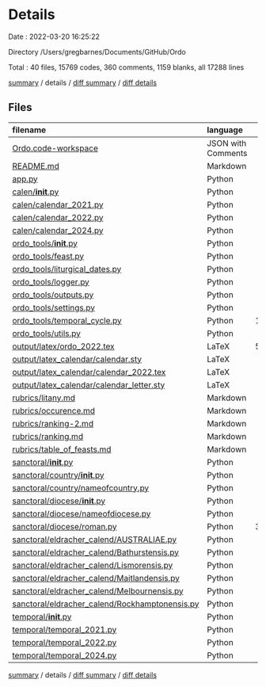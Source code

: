 # Details

Date : 2022-03-20 16:25:22

Directory /Users/gregbarnes/Documents/GitHub/Ordo

Total : 40 files,  15769 codes, 360 comments, 1159 blanks, all 17288 lines

[summary](results.md) / details / [diff summary](diff.md) / [diff details](diff-details.md)

## Files
| filename | language | code | comment | blank | total |
| :--- | :--- | ---: | ---: | ---: | ---: |
| [Ordo.code-workspace](/Ordo.code-workspace) | JSON with Comments | 8 | 0 | 0 | 8 |
| [README.md](/README.md) | Markdown | 391 | 0 | 18 | 409 |
| [app.py](/app.py) | Python | 17 | 15 | 11 | 43 |
| [calen/__init__.py](/calen/__init__.py) | Python | 0 | 0 | 1 | 1 |
| [calen/calendar_2021.py](/calen/calendar_2021.py) | Python | 338 | 0 | 0 | 338 |
| [calen/calendar_2022.py](/calen/calendar_2022.py) | Python | 360 | 0 | 0 | 360 |
| [calen/calendar_2024.py](/calen/calendar_2024.py) | Python | 186 | 0 | 0 | 186 |
| [ordo_tools/__init__.py](/ordo_tools/__init__.py) | Python | 0 | 0 | 1 | 1 |
| [ordo_tools/feast.py](/ordo_tools/feast.py) | Python | 282 | 27 | 21 | 330 |
| [ordo_tools/liturgical_dates.py](/ordo_tools/liturgical_dates.py) | Python | 121 | 3 | 17 | 141 |
| [ordo_tools/logger.py](/ordo_tools/logger.py) | Python | 14 | 6 | 8 | 28 |
| [ordo_tools/outputs.py](/ordo_tools/outputs.py) | Python | 193 | 58 | 7 | 258 |
| [ordo_tools/settings.py](/ordo_tools/settings.py) | Python | 1 | 0 | 0 | 1 |
| [ordo_tools/temporal_cycle.py](/ordo_tools/temporal_cycle.py) | Python | 1,769 | 21 | 4 | 1,794 |
| [ordo_tools/utils.py](/ordo_tools/utils.py) | Python | 404 | 90 | 84 | 578 |
| [output/latex/ordo_2022.tex](/output/latex/ordo_2022.tex) | LaTeX | 5,782 | 3 | 372 | 6,157 |
| [output/latex_calendar/calendar.sty](/output/latex_calendar/calendar.sty) | LaTeX | 95 | 0 | 12 | 107 |
| [output/latex_calendar/calendar_2022.tex](/output/latex_calendar/calendar_2022.tex) | LaTeX | 502 | 13 | 436 | 951 |
| [output/latex_calendar/calendar_letter.sty](/output/latex_calendar/calendar_letter.sty) | LaTeX | 95 | 1 | 12 | 108 |
| [rubrics/litany.md](/rubrics/litany.md) | Markdown | 80 | 0 | 23 | 103 |
| [rubrics/occurence.md](/rubrics/occurence.md) | Markdown | 35 | 0 | 12 | 47 |
| [rubrics/ranking-2.md](/rubrics/ranking-2.md) | Markdown | 34 | 0 | 3 | 37 |
| [rubrics/ranking.md](/rubrics/ranking.md) | Markdown | 68 | 0 | 15 | 83 |
| [rubrics/table_of_feasts.md](/rubrics/table_of_feasts.md) | Markdown | 217 | 0 | 69 | 286 |
| [sanctoral/__init__.py](/sanctoral/__init__.py) | Python | 0 | 0 | 1 | 1 |
| [sanctoral/country/__init__.py](/sanctoral/country/__init__.py) | Python | 0 | 0 | 1 | 1 |
| [sanctoral/country/nameofcountry.py](/sanctoral/country/nameofcountry.py) | Python | 33 | 9 | 3 | 45 |
| [sanctoral/diocese/__init__.py](/sanctoral/diocese/__init__.py) | Python | 0 | 0 | 1 | 1 |
| [sanctoral/diocese/nameofdiocese.py](/sanctoral/diocese/nameofdiocese.py) | Python | 33 | 9 | 3 | 45 |
| [sanctoral/diocese/roman.py](/sanctoral/diocese/roman.py) | Python | 3,844 | 11 | 4 | 3,859 |
| [sanctoral/eldracher_calend/AUSTRALIAE.py](/sanctoral/eldracher_calend/AUSTRALIAE.py) | Python | 33 | 15 | 3 | 51 |
| [sanctoral/eldracher_calend/Bathurstensis.py](/sanctoral/eldracher_calend/Bathurstensis.py) | Python | 33 | 15 | 2 | 50 |
| [sanctoral/eldracher_calend/Lismorensis.py](/sanctoral/eldracher_calend/Lismorensis.py) | Python | 65 | 19 | 5 | 89 |
| [sanctoral/eldracher_calend/Maitlandensis.py](/sanctoral/eldracher_calend/Maitlandensis.py) | Python | 33 | 15 | 3 | 51 |
| [sanctoral/eldracher_calend/Melbournensis.py](/sanctoral/eldracher_calend/Melbournensis.py) | Python | 33 | 15 | 3 | 51 |
| [sanctoral/eldracher_calend/Rockhamptonensis.py](/sanctoral/eldracher_calend/Rockhamptonensis.py) | Python | 33 | 15 | 3 | 51 |
| [temporal/__init__.py](/temporal/__init__.py) | Python | 0 | 0 | 1 | 1 |
| [temporal/temporal_2021.py](/temporal/temporal_2021.py) | Python | 165 | 0 | 0 | 165 |
| [temporal/temporal_2022.py](/temporal/temporal_2022.py) | Python | 322 | 0 | 0 | 322 |
| [temporal/temporal_2024.py](/temporal/temporal_2024.py) | Python | 150 | 0 | 0 | 150 |

[summary](results.md) / details / [diff summary](diff.md) / [diff details](diff-details.md)